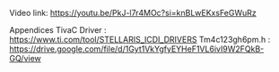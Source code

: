 Video link:   https://youtu.be/PkJ-l7r4MOc?si=knBLwEKxsFeGWuRz

Appendices 
TivaC Driver : https://www.ti.com/tool/STELLARIS_ICDI_DRIVERS 
Tm4c123gh6pm.h : https://drive.google.com/file/d/1Gyt1VkYgfyEYHeF1VL6ivI9W2FQkB-GQ/view
